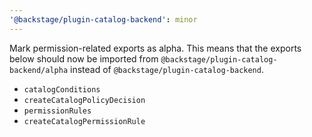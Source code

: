 ```yaml
---
'@backstage/plugin-catalog-backend': minor
---
```


Mark permission-related exports as alpha. This means that the exports below should now be imported from `@backstage/plugin-catalog-backend/alpha` instead of `@backstage/plugin-catalog-backend`.

- `catalogConditions`
- `createCatalogPolicyDecision`
- `permissionRules`
- `createCatalogPermissionRule`
